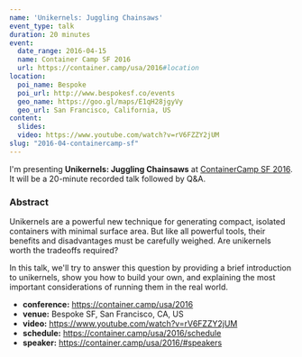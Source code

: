 ```yaml
---
name: 'Unikernels: Juggling Chainsaws'
event_type: talk
duration: 20 minutes
event:
  date_range: 2016-04-15
  name: Container Camp SF 2016
  url: https://container.camp/usa/2016#location
location:
  poi_name: Bespoke
  poi_url: http://www.bespokesf.co/events
  geo_name: https://goo.gl/maps/E1qH28jgyVy
  geo_url: San Francisco, California, US
content:
  slides:
  video: https://www.youtube.com/watch?v=rV6FZZY2jUM
slug: "2016-04-containercamp-sf"
---
```


I'm presenting **Unikernels: Juggling Chainsaws** at [ContainerCamp SF 2016](https://container.camp/usa/2016). It will be a 20-minute recorded talk followed by Q&A.

### Abstract

Unikernels are a powerful new technique for generating compact, isolated containers with minimal surface area. But like all powerful tools, their benefits and disadvantages must be carefully weighed. Are unikernels worth the tradeoffs required?

In this talk, we'll try to answer this question by providing a brief introduction to unikernels, show you how to build your own, and explaining the most important considerations of running them in the real world.

* **conference:** <https://container.camp/usa/2016>
* **venue:** Bespoke SF, San Francisco, CA, US
* **video:** <https://www.youtube.com/watch?v=rV6FZZY2jUM>
* **schedule:** <https://container.camp/usa/2016/schedule>
* **speaker:** <https://container.camp/usa/2016/#speakers>
